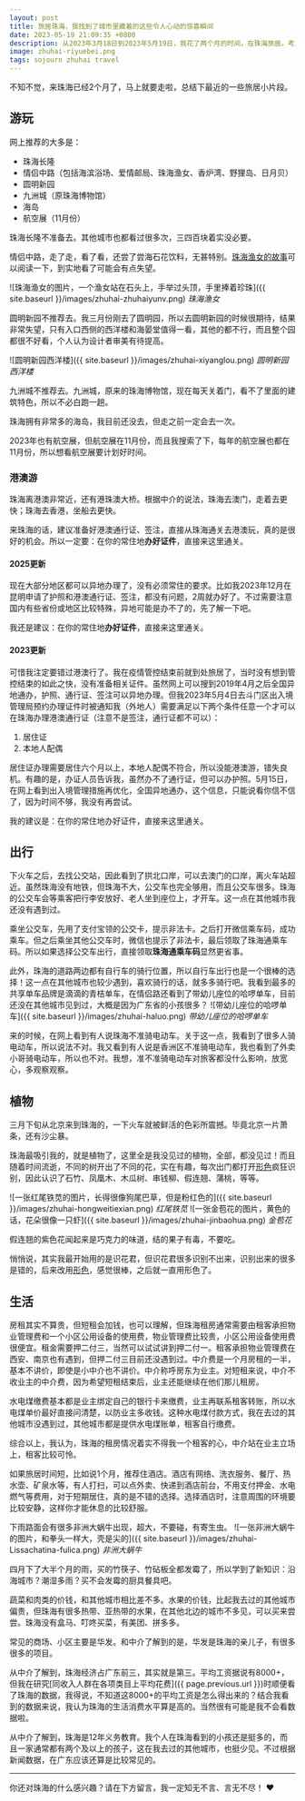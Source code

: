 ```yaml
---
layout: post
title: 旅居珠海，我找到了城市里藏着的这些令人心动的惊喜瞬间
date: 2023-05-19 21:09:35 +0800
description: 从2023年3月18日到2023年5月19日，我花了两个月的时间，在珠海旅居。考虑去珠海旅游、旅居？来看看这篇文章吧！摆脱千篇一律的旅行经验，这篇文章里包括珠海游玩、出行、植物、生活总结和一些新发现，带你领略这座城市不为人知的一面，开启与众不同的旅居新体验。
image: zhuhai-riyuebei.png
tags: sojourn zhuhai travel
---
```


不知不觉，来珠海已经2个月了，马上就要走啦，总结下最近的一些旅居小片段。

## 游玩

网上推荐的大多是：
- 珠海长隆
- 情侣中路（包括海滨浴场、爱情邮局、珠海渔女、香炉湾、野狸岛、日月贝）
- 圆明新园
- 九洲城（原珠海博物馆）
- 海岛
- 航空展（11月份）

珠海长隆不准备去。其他城市也都看过很多次，三四百块着实没必要。

情侣中路，走了走，看了看，还尝了尝海石花饮料，无甚特别。[珠海渔女的故事](https://baike.baidu.com/item/%E7%8F%A0%E6%B5%B7%E6%B8%94%E5%A5%B3%E4%BC%A0%E8%AF%B4/4800491)可以阅读一下，到实地看了可能会有点失望。

![珠海渔女的图片，一个渔女站在石头上，手举过头顶，手里捧着珍珠]({{ site.baseurl }}/images/zhuhai-zhuhaiyunv.png)
*珠海渔女*

圆明新园不推荐去。我三月份刚去了圆明园，所以去圆明新园的时候很期待，结果非常失望，只有入口西侧的西洋楼和海晏堂值得一看，其他的都不行，而且整个园都很不好看，个人认为设计者审美有待提高。

![圆明新园西洋楼]({{ site.baseurl }}/images/zhuhai-xiyanglou.png)
*圆明新园西洋楼*

九洲城不推荐去。九洲城，原来的珠海博物馆，现在每天关着门，看不了里面的建筑特色，所以不必白跑一趟。

珠海拥有非常多的海岛，我目前还没去，但走之前一定会去一次。

2023年也有航空展，但航空展在11月份，而且我搜索了下，每年的航空展也都在11月份，所以想看航空展要计划好时间。

### 港澳游

珠海离港澳非常近，还有港珠澳大桥。根据中介的说法，珠海去澳门，走着去更快；珠海去香港，坐船去更快。

来珠海的话，建议准备好港澳通行证、签注，直接从珠海通关去港澳玩，真的是很好的机会。所以一定要：在你的常住地**办好证件**，直接来这里通关。

#### 2025更新

现在大部分地区都可以异地办理了，没有必须常住的要求。比如我2023年12月在昆明申请了护照和港澳通行证、签注，都没有问题，2周就办好了。不过需要注意国内有些省份或地区比较特殊，异地可能是办不了的，先了解一下吧。

我还是建议：在你的常住地**办好证件**，直接来这里通关。

#### 2023更新

可惜我注定要错过港澳行了。我在疫情管控结束前就到处旅居了，当时没有想到管控结束的如此之快，没有准备相关证件。虽然网上可以搜到2019年4月之后全国异地通办，护照、通行证、签注可以异地办理。但我2023年5月4日去斗门区出入境管理局预约办理证件时被通知我（外地人）需要满足以下两个条件任意一个才可以在珠海办理港澳通行证（注意不是签注，通行证都不可以）：
1. 居住证
2. 本地人配偶

居住证办理需要居住六个月以上，本地人配偶不符合，所以没能港澳游，错失良机。有趣的是，办证人员告诉我，虽然办不了通行证，但可以办护照。5月15日，在网上看到出入境管理措施再优化，全国异地通办，这个信息，只能说看你信不信了，因为时间不够，我没有再尝试。

我的建议是：在你的常住地办好证件，直接来这里通关。

## 出行

下火车之后，去找公交站，因此看到了拱北口岸，可以去澳门的口岸，离火车站超近。虽然珠海没有地铁，但珠海不大，公交车也完全够用，而且公交车很多。珠海的公交车会等乘客把行李安放好、老人坐到座位上，才开车。这一点在其他城市我还没有遇到过。

乘坐公交车，先用了支付宝领的公交卡，提示非法卡。之后打开微信乘车码，成功乘车。但之后乘坐其他公交车时，微信也提示了非法卡，最后领取了珠海通乘车码。所以如果选择公交车出行，直接领取**珠海通乘车码**显然更省事。

此外，珠海的道路两边都有自行车的骑行位置，所以自行车出行也是一个很棒的选择！这一点在其他城市也较少遇到，喜欢骑行的话，就多多骑行吧。我看到最多的共享单车品牌是滴滴的青桔单车，在情侣路还看到了带幼儿座位的哈啰单车，目前还没在其他城市见到过，大概是因为广东省的小孩很多？
![带幼儿座位的哈啰单车]({{ site.baseurl }}/images/zhuhai-haluo.png)
*带幼儿座位的哈啰单车*

来的时候，在网上看到有人说珠海不准骑电动车。关于这一点，我看到了很多人骑电动车，所以说法不对。我又看到有人说是香洲区不准骑电动车，我也看到了外卖小哥骑电动车，所以也不对。我想，准不准骑电动车对旅客都没什么影响，放宽心，多观察观察。

## 植物

三月下旬从北京来到珠海的，一下火车就被鲜活的色彩所震撼。毕竟北京一片萧条，还有沙尘暴。

珠海最吸引我的，就是植物了，这里全是我没见过的植物，全部，都没见过！而且随着时间流逝，不同的树开出了不同的花，实在有趣，每次出门都打开[形色](https://api2.xingseapp.com/)疯狂识别，因此认识了石竹、凤凰木、木瓜树、串钱柳、假连翘、蒲桃，等等。

![一张红尾铁苋的图片，长得很像狗尾巴草，但是粉红色的]({{ site.baseurl }}/images/zhuhai-hongweitiexian.png)
*红尾铁苋*
![一张金苞花的图片，黄色的话，花朵很像一只虾]({{ site.baseurl }}/images/zhuhai-jinbaohua.png)
*金苞花*

假连翘的紫色花闻起来是巧克力的味道，结的果子有毒，不要吃。

悄悄说，其实我最开始用的是识花君，但识花君很多识别不出来，识别出来的很多是错的，后来改用[形色](https://api2.xingseapp.com/)，感觉很棒，之后就一直用形色了。

## 生活

房租其实不算贵，但短租会加钱，也可以理解，但珠海租房通常需要由租客承担物业管理费和一个小区公用设备的使用费，物业管理费比较贵，小区公用设备使用费很便宜。租金需要押二付三，当然可以试试讲到押二付一。租客承担物业管理费在西安、南京也有遇到，但押二付三目前还没遇到过。中介费是一个月房租的一半，基本不讲价，即使是小中介也不讲价。中介称呼房东为业主。对短租来说，中介不收业主的中介费，因为希望短租结束后，业主还能继续在他们那儿租房。

水电煤缴费基本都是业主绑定自己的银行卡来缴费，业主再联系租客转账，所以水电煤单价最好直接问清楚，以防业主多收钱。这种水电煤付款方式，我在去过的其他城市没遇到过，其他城市都是提供水电煤账单，租客自行缴费。

综合以上，我认为，珠海的租房情况着实不得我一个租客的心，中介站在业主立场上，租客比较可怜。

如果旅居时间短，比如说1个月，推荐住酒店。酒店有网络、洗衣服务、餐厅、热水壶、矿泉水等，有人打扫，可以点外卖、快递到酒店前台，不用支付押金、水电燃气等费用，对于短期居住，真的是不错的选择。选择酒店时，注意周围的环境要比较安静，这样你才能休息的比较舒服。

下雨路面会有很多非洲大蜗牛出现，超大，不要碰，有寄生虫。
![一张非洲大蜗牛的图片，和拳头一样大，壳是尖的]({{ site.baseurl }}/images/zhuhai-Lissachatina-fulica.png)
*非洲大蜗牛*

四月下了大半个月的雨，买的竹筷子、竹砧板全都发霉了，所以学到了新知识：沿海城市？潮湿多雨？买不会发霉的厨具餐具吧。

蔬菜和肉类的价钱，和其他城市相比差不多。水果的价钱，比起我去过的其他城市偏贵，但珠海有很多热带、亚热带的水果，在其他北边的城市不多见，可以买来尝尝。珠海没有盒马、叮咚买菜，有美团、拼多多。

常见的商场、小区主要是华发。和中介了解到的是，华发是珠海的亲儿子，有很多很多的项目。

从中介了解到，珠海经济占广东前三，其实就是第三。平均工资据说有8000+，但我在研究[同收入人群在各项类目上平均花费]({{ page.previous.url }})时顺便看了珠海的数据，我得说，不知道这8000+的平均工资是怎么得出来的？结合我看到的数据来说，我认为珠海的生活消费水平算是高的。当然很有可能是我不会看数据啦。

从中介了解到，珠海是12年义务教育。我个人在珠海看到的小孩还是挺多的，而且一家通常都有两个及以上的孩子，这在我去过的其他城市，也挺少见。不过根据新闻数据，在广东应该还算是比较常见的。

---

你还对珠海的什么感兴趣？请在下方留言，我一定知无不言、言无不尽！ ❤️
